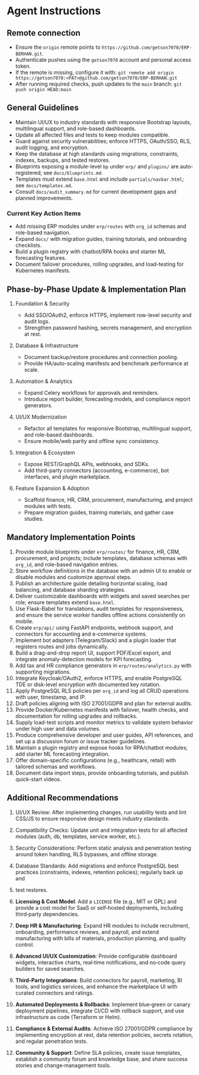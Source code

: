 # Agent Instructions

## Remote connection
- Ensure the `origin` remote points to `https://github.com/getson7070/ERP-BERHAN.git`.
- Authenticate pushes using the `getson7070` account and personal access token.
- If the remote is missing, configure it with:
  `git remote add origin https://getson7070:<PAT>@github.com/getson7070/ERP-BERHAN.git`
- After running required checks, push updates to the `main` branch:
  `git push origin HEAD:main`

## General Guidelines
- Maintain UI/UX to industry standards with responsive Bootstrap layouts, multilingual support, and role-based dashboards.
- Update all affected files and tests to keep modules compatible.
- Guard against security vulnerabilities; enforce HTTPS, OAuth/SSO, RLS, audit logging, and encryption.
- Keep the database at high standards using migrations, constraints, indexes, backups, and tested restores.
- Blueprints exposing a module-level `bp` under `erp/` and `plugins/` are auto-registered; see `docs/blueprints.md`.
- Templates must extend `base.html` and include `partials/navbar.html`; see `docs/templates.md`.
- Consult `docs/audit_summary.md` for current development gaps and planned improvements.
### Current Key Action Items
- Add missing ERP modules under `erp/routes` with `org_id` schemas and role-based navigation.
- Expand `docs/` with migration guides, training tutorials, and onboarding checklists.
- Build a plugin registry with chatbot/RPA hooks and starter ML forecasting features.
- Document failover procedures, rolling upgrades, and load-testing for Kubernetes manifests.


## Phase-by-Phase Update & Implementation Plan
1. Foundation & Security
   - Add SSO/OAuth2, enforce HTTPS, implement row-level security and audit logs.
   - Strengthen password hashing, secrets management, and encryption at rest.

2. Database & Infrastructure
   - Document backup/restore procedures and connection pooling.
   - Provide HA/auto-scaling manifests and benchmark performance at scale.

3. Automation & Analytics
   - Expand Celery workflows for approvals and reminders.
   - Introduce report builder, forecasting models, and compliance report generators.

4. UI/UX Modernization
   - Refactor all templates for responsive Bootstrap, multilingual support, and role-based dashboards.
   - Ensure mobile/web parity and offline sync consistency.

5. Integration & Ecosystem
   - Expose REST/GraphQL APIs, webhooks, and SDKs.
   - Add third-party connectors (accounting, e-commerce), bot interfaces, and plugin marketplace.

6. Feature Expansion & Adoption
   - Scaffold finance, HR, CRM, procurement, manufacturing, and project modules with tests.
   - Prepare migration guides, training materials, and gather case studies.

## Mandatory Implementation Points
1. Provide module blueprints under `erp/routes/` for finance, HR, CRM, procurement, and projects; include templates, database schemas with `org_id`, and role-based navigation entries.
2. Store workflow definitions in the database with an admin UI to enable or disable modules and customize approval steps.
3. Publish an architecture guide detailing horizontal scaling, load balancing, and database sharding strategies.
4. Deliver customizable dashboards with widgets and saved searches per role; ensure templates extend `base.html`.
5. Use Flask-Babel for translations, audit templates for responsiveness, and ensure the service worker handles offline actions consistently on mobile.
6. Create `erp/api/` using FastAPI endpoints, webhook support, and connectors for accounting and e-commerce systems.
7. Implement bot adapters (Telegram/Slack) and a plugin loader that registers routes and jobs dynamically.
8. Build a drag-and-drop report UI, support PDF/Excel export, and integrate anomaly-detection models for KPI forecasting.
9. Add tax and HR compliance generators in `erp/routes/analytics.py` with supporting migrations.
10. Integrate Keycloak/OAuth2, enforce HTTPS, and enable PostgreSQL TDE or disk-level encryption with documented key rotation.
11. Apply PostgreSQL RLS policies per `org_id` and log all CRUD operations with user, timestamp, and IP.
12. Draft policies aligning with ISO 27001/GDPR and plan for external audits.
13. Provide Docker/Kubernetes manifests with failover, health checks, and documentation for rolling upgrades and rollbacks.
14. Supply load-test scripts and monitor metrics to validate system behavior under high user and data volumes.
15. Produce comprehensive developer and user guides, API references, and set up a discussion forum or issue tracker guidelines.
16. Maintain a plugin registry and expose hooks for RPA/chatbot modules; add starter ML forecasting integration.
17. Offer domain-specific configurations (e.g., healthcare, retail) with tailored schemas and workflows.
18. Document data import steps, provide onboarding tutorials, and publish quick-start videos.

## Additional Recommendations
1. UI/UX Review: After implementing changes, run usability tests and lint CSS/JS to ensure responsive design meets industry standards.
2. Compatibility Checks: Update unit and integration tests for all affected modules (auth, db, templates, service worker, etc.).
3. Security Considerations: Perform static analysis and penetration testing around token handling, RLS bypasses, and offline storage.
4. Database Standards: Add migrations and enforce PostgreSQL best practices (constraints, indexes, retention policies); regularly back up and
5. test restores.

5. **Licensing & Cost Model**: Add a `LICENSE` file (e.g., MIT or GPL) and provide a cost model for SaaS or self‑hosted deployments, including third‑party dependencies.
6. **Deep HR & Manufacturing**: Expand HR modules to include recruitment, onboarding, performance reviews, and payroll, and extend manufacturing with bills of materials, production planning, and quality control.
7. **Advanced UI/UX Customization**: Provide configurable dashboard widgets, interactive charts, real‑time notifications, and no‑code query builders for saved searches.
8. **Third‑Party Integrations**: Build connectors for payroll, marketing, BI tools, and logistics services, and enhance the marketplace UI with curated connectors and ratings.
9. **Automated Deployments & Rollbacks**: Implement blue‑green or canary deployment pipelines, integrate CI/CD with rollback support, and use infrastructure as code (Terraform or Helm).
10. **Compliance & External Audits**: Achieve ISO 27001/GDPR compliance by implementing encryption at rest, data retention policies, secrets rotation, and regular penetration tests.
11. **Community & Support**: Define SLA policies, create issue templates, establish a community forum and knowledge base, and share success stories and change‑management tools.
